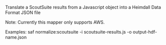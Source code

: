 Translate a ScoutSuite results from a Javascript object into a Heimdall Data Format JSON file

  Note: Currently this mapper only supports AWS.

Examples:
  saf normalize:scoutsuite -i scoutsuite-results.js -o output-hdf-name.json
